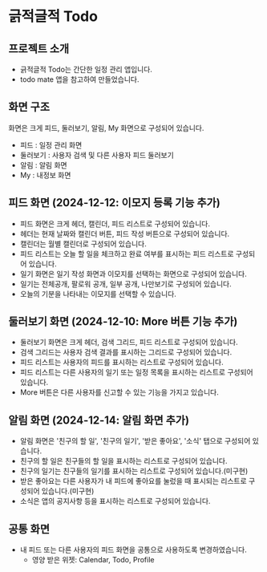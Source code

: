# 긁적글적 Todo

## 프로젝트 소개

- 긁적글적 Todo는 간단한 일정 관리 앱입니다.
- todo mate 앱을 참고하여 만들었습니다.

## 화면 구조

화면은 크게 피드, 둘러보기, 알림, My 화면으로 구성되어 있습니다.

- 피드 : 일정 관리 화면
- 둘러보기 : 사용자 검색 및 다른 사용자 피드 둘러보기
- 알림 : 알림 화면
- My : 내정보 화면

## 피드 화면 (2024-12-12: 이모지 등록 기능 추가)

- 피드 화면은 크게 헤더, 캘린더, 피드 리스트로 구성되어 있습니다.
- 헤더는 현재 날짜와 캘린더 버튼, 피드 작성 버튼으로 구성되어 있습니다.
- 캘린더는 월별 캘린더로 구성되어 있습니다.
- 피드 리스트는 오늘 할 일을 체크하고 완료 여부를 표시하는 피드 리스트로 구성되어 있습니다.
- 일기 화면은 일기 작성 화면과 이모지를 선택하는 화면으로 구성되어 있습니다.
- 일기는 전체공개, 팔로워 공개, 일부 공개, 나만보기로 구성되어 있습니다.
- 오늘의 기분을 나타내는 이모지를 선택할 수 있습니다.

## 둘러보기 화면 (2024-12-10: More 버튼 기능 추가)

- 둘러보기 화면은 크게 헤더, 검색 그리드, 피드 리스트로 구성되어 있습니다.
- 검색 그리드는 사용자 검색 결과를 표시하는 그리드로 구성되어 있습니다.
- 피드 리스트는 사용자의 피드를 표시하는 리스트로 구성되어 있습니다.
- 피드 리스트는 다른 사용자의 일기 또는 일정 목록을 표시하는 리스트로 구성되어 있습니다.
- More 버튼은 다른 사용자를 신고할 수 있는 기능을 가지고 있습니다.

## 알림 화면 (2024-12-14: 알림 화면 추가)

- 알림 화면은 '친구의 할 일', '친구의 일기', '받은 좋아요', '소식' 탭으로 구성되어 있습니다.
- 친구의 할 일은 친구들의 할 일을 표시하는 리스트로 구성되어 있습니다.
- 친구의 일기는 친구들의 일기를 표시하는 리스트로 구성되어 있습니다.(미구현)
- 받은 좋아요는 다른 사용자가 내 피드에 좋아요를 눌렀을 때 표시되는 리스트로 구성되어 있습니다.(미구현)
- 소식은 앱의 공지사항 등을 표시하는 리스트로 구성되어 있습니다.


## 공통 화면

- 내 피드 또는 다른 사용자의 피드 화면을 공통으로 사용하도록 변경하였습니다.
    - 영양 받은 위젯: Calendar, Todo, Profile

